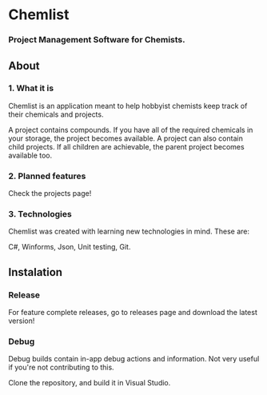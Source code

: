# Chemlist
### Project Management Software for Chemists.

## About
### 1. What it is

Chemlist is an application meant to help hobbyist chemists keep track of their chemicals and projects.

A project contains compounds. If you have all of the required chemicals in your storage, the project becomes available. A project can also contain child projects. If all children are achievable, the parent project becomes available too.

### 2. Planned features

Check the projects page!

### 3. Technologies

Chemlist was created with learning new technologies in mind. These are:

C#, Winforms, Json, Unit testing, Git.

## Instalation

### Release

For feature complete releases, go to releases page and download the latest version!

### Debug

Debug builds contain in-app debug actions and  information. Not very useful if you're not contributing to this.

Clone the repository, and build it in Visual Studio.
